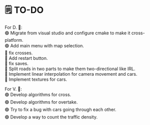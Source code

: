 
# 🗒️ TO-DO
  For D. 👤:\
🟢 Migrate from visual studio and configure cmake to make it cross-platform.\
🟢 Add main menu with map selection.\
🔴 fix crosses.\
🔴 Add restart button.\
🔴 fix saves.\
🔴 Split roads in two parts to make them two-directional like IRL.\
🔴 Implement linear interpolation for camera movement and cars.\
🔴 Implement textures for cars.

  For V. 👤:\
🟢 Develop algorithms for cross.\
🟢 Develop algorithms for overtake.\
🟢 Try to fix a bug with cars going through each other.\
🟢 Develop a way to count the traffic density.
